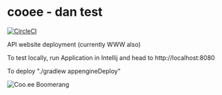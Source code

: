 # cooee - dan test

[![CircleCI](https://circleci.com/gh/yschimke/cooee.svg?style=svg&circle-token=3c8cea878ad9569c6702cb5f336e05f645ac256b)](https://circleci.com/gh/yschimke/cooee)

API website deployment (currently WWW also)

To test locally, run Application in Intellij and head to http://localhost:8080

To deploy "./gradlew appengineDeploy"

![Coo.ee Boomerang](https://coo.ee/images/boomerang.ico/android-icon-192x192.png)
